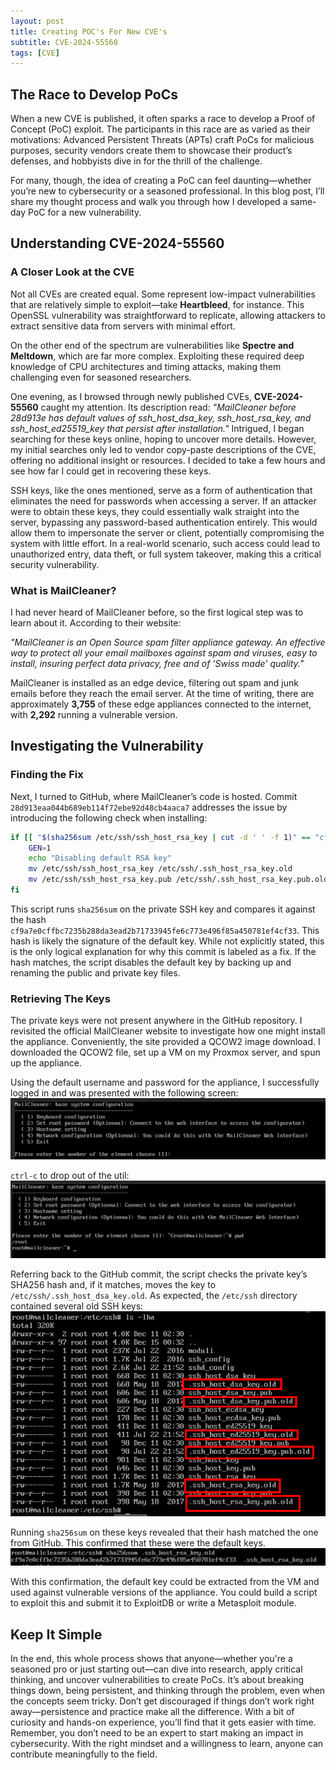```yaml
---
layout: post
title: Creating POC's For New CVE's
subtitle: CVE-2024-55560
tags: [CVE]
---
```


## The Race to Develop PoCs
When a new CVE is published, it often sparks a race to develop a Proof of Concept (PoC) exploit. The participants in this race are as varied as their motivations: Advanced Persistent Threats (APTs) craft PoCs for malicious purposes, security vendors create them to showcase their product’s defenses, and hobbyists dive in for the thrill of the challenge.

For many, though, the idea of creating a PoC can feel daunting—whether you’re new to cybersecurity or a seasoned professional. In this blog post, I’ll share my thought process and walk you through how I developed a same-day PoC for a new vulnerability.

## Understanding CVE-2024-55560
### A Closer Look at the CVE
Not all CVEs are created equal. Some represent low-impact vulnerabilities that are relatively simple to exploit—take **Heartbleed**, for instance. This OpenSSL vulnerability was straightforward to replicate, allowing attackers to extract sensitive data from servers with minimal effort.

On the other end of the spectrum are vulnerabilities like **Spectre and Meltdown**, which are far more complex. Exploiting these required deep knowledge of CPU architectures and timing attacks, making them challenging even for seasoned researchers.

One evening, as I browsed through newly published CVEs, **CVE-2024-55560** caught my attention. Its description read: _"MailCleaner before 28d913e has default values of ssh_host_dsa_key, ssh_host_rsa_key, and ssh_host_ed25519_key that persist after installation."_ Intrigued, I began searching for these keys online, hoping to uncover more details. However, my initial searches only led to vendor copy-paste descriptions of the CVE, offering no additional insight or resources. I decided to take a few hours and see how far I could get in recovering these keys.

SSH keys, like the ones mentioned, serve as a form of authentication that eliminates the need for passwords when accessing a server. If an attacker were to obtain these keys, they could essentially walk straight into the server, bypassing any password-based authentication entirely. This would allow them to impersonate the server or client, potentially compromising the system with little effort. In a real-world scenario, such access could lead to unauthorized entry, data theft, or full system takeover, making this a critical security vulnerability.

### What is MailCleaner?
I had never heard of MailCleaner before, so the first logical step was to learn about it. According to their website:

_"MailCleaner is an Open Source spam filter appliance gateway. An effective way to protect all your email mailboxes against spam and viruses, easy to install, insuring perfect data privacy, free and of 'Swiss made' quality."_

MailCleaner is installed as an edge device, filtering out spam and junk emails before they reach the email server. At the time of writing, there are approximately **3,755** of these edge appliances connected to the internet, with **2,292** running a vulnerable version.

## Investigating the Vulnerability
### Finding the Fix
Next, I turned to GitHub, where MailCleaner’s code is hosted. Commit `28d913eaa044b689eb114f72ebe92d48cb4aaca7` addresses the issue by introducing the following check when installing:
```bash
if [[ "$(sha256sum /etc/ssh/ssh_host_rsa_key | cut -d ' ' -f 1)" == "cf9a7e0cffbc7235b288da3ead2b71733945fe6c773e496f85a450781ef4cf33" ]]; then
	GEN=1
	echo "Disabling default RSA key"
	mv /etc/ssh/ssh_host_rsa_key /etc/ssh/.ssh_host_rsa_key.old
	mv /etc/ssh/ssh_host_rsa_key.pub /etc/ssh/.ssh_host_rsa_key.pub.old
fi
```

This script runs `sha256sum` on the private SSH key and compares it against the hash `cf9a7e0cffbc7235b288da3ead2b71733945fe6c773e496f85a450781ef4cf33`. This hash is likely the signature of the default key. While not explicitly stated, this is the only logical explanation for why this commit is labeled as a fix. If the hash matches, the script disables the default key by backing up and renaming the public and private key files.

### Retrieving The Keys
The private keys were not present anywhere in the GitHub repository. I revisited the official MailCleaner website to investigate how one might install the appliance. Conveniently, the site provided a QCOW2 image download. I downloaded the QCOW2 file, set up a VM on my Proxmox server, and spun up the appliance.

Using the default username and password for the appliance, I successfully logged in and was presented with the following screen:
![pocs](https://raw.githubusercontent.com/0xZon/0xZon.github.io/main/assets/img/creatingpocs/1.png)

`ctrl-c` to drop out of the util:
![pocs](https://raw.githubusercontent.com/0xZon/0xZon.github.io/main/assets/img/creatingpocs/2.png)

Referring back to the GitHub commit, the script checks the private key’s SHA256 hash and, if it matches, moves the key to `/etc/ssh/.ssh_host_dsa_key.old`. As expected, the `/etc/ssh` directory contained several old SSH keys:
![pocs](https://raw.githubusercontent.com/0xZon/0xZon.github.io/main/assets/img/creatingpocs/3.png)

Running `sha256sum` on these keys revealed that their hash matched the one from GitHub. This confirmed that these were the default keys.
![pocs](https://raw.githubusercontent.com/0xZon/0xZon.github.io/main/assets/img/creatingpocs/4.png)

With this confirmation, the default key could be extracted from the VM and used against vulnerable versions of the appliance. You could build a script to exploit this and submit it to ExploitDB or write a Metasploit module.

## Keep It Simple
In the end, this whole process shows that anyone—whether you're a seasoned pro or just starting out—can dive into research, apply critical thinking, and uncover vulnerabilities to create PoCs. It’s about breaking things down, being persistent, and thinking through the problem, even when the concepts seem tricky. Don’t get discouraged if things don’t work right away—persistence and practice make all the difference. With a bit of curiosity and hands-on experience, you’ll find that it gets easier with time. Remember, you don’t need to be an expert to start making an impact in cybersecurity. With the right mindset and a willingness to learn, anyone can contribute meaningfully to the field.
